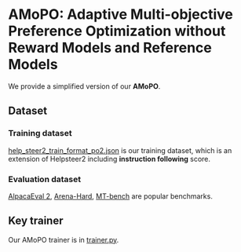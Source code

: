 # AMoPO: Adaptive Multi-objective Preference Optimization without Reward Models and Reference Models

We provide a simplified version of our **AMoPO**.

## Dataset

### Training dataset

[help_steer2_train_format_po2.json](./help_steer2_train_format_po2.json) is our training dataset, which is an extension of Helpsteer2 including **instruction following** score.

### Evaluation dataset

[AlpacaEval 2](https://github.com/tatsu-lab/alpaca_eval), [Arena-Hard](https://github.com/lmarena/arena-hard-auto/blob/main/data/arena-hard-v0.1/question.jsonl), [MT-bench](https://github.com/lm-sys/FastChat/blob/main/fastchat/llm_judge/data/mt_bench/question.jsonl) are popular benchmarks.

## Key trainer

Our AMoPO trainer is in [trainer.py](./src/llamafactory/train/amopo/trainer_multi_obj.py).

